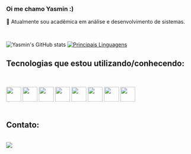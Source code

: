 ### Oi me chamo Yasmin :)
 
🌱 Atualmente sou acadêmica em análise e desenvolvimento de sistemas.

<br>
 
![Yasmin's GitHub stats](https://github-readme-stats.vercel.app/api?username=Yasfls&layout=compact&theme=gotham)
[![Principais Linguagens](https://github-readme-stats.vercel.app/api/top-langs/?username=Yasfls&layout=compact&theme=gotham)](https://github.com/Yasfls/github-readme-stats)

## Tecnologias que estou utilizando/conhecendo:
<br><br>
<img loading="lazy" src="https://cdn.jsdelivr.net/gh/devicons/devicon@latest/icons/java/java-original.svg" width="40" height="40"/>
<img loading="lazy" src="https://cdn.jsdelivr.net/gh/devicons/devicon@latest/icons/cplusplus/cplusplus-original.svg" width="40" height="40"/>
<img loading="lazy" src="https://cdn.jsdelivr.net/gh/devicons/devicon@latest/icons/php/php-original.svg" width="40" height="40"/>
<img loading="lazy" src="https://cdn.jsdelivr.net/gh/devicons/devicon@latest/icons/mysql/mysql-original.svg" width="40" height="40"/>
<img loading="lazy" src="https://cdn.jsdelivr.net/gh/devicons/devicon@latest/icons/html5/html5-original.svg" width="40" height="40"/>
<img loading="lazy" src="https://cdn.jsdelivr.net/gh/devicons/devicon@latest/icons/css3/css3-original.svg" width="40" height="40"/>
<img loading="lazy" src="https://cdn.jsdelivr.net/gh/devicons/devicon@latest/icons/javascript/javascript-original.svg" width="40" height="40"/>
<img loading="lazy" src="https://cdn.jsdelivr.net/gh/devicons/devicon@latest/icons/figma/figma-original.svg" width="40" height="40"/>
<br><br>
 
## Contato:
<br>
<a href="www.linkedin.com/in/yasmin-friedemann-lopes-da-silva-6800041ab" target="_blank"><img loading="lazy" src="https://img.shields.io/badge/-LinkedIn-%230077B5?style=for-the-badge&logo=linkedin&logoColor=white" target="_blank"></a>
 
</div>
